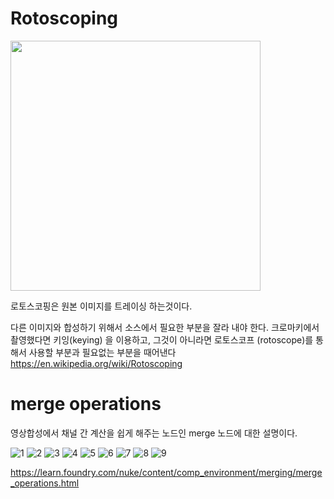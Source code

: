 # Rotoscoping
<img src="https://www.pluralsight.com/content/pluralsight/en/blog/film-games/und/understanding-rotoscoping-process-every-vfx-artist-know/_jcr_content/main/hero_blog_block/image-res.img.jpg/1574113293593.jpg" width="400">


로토스코핑은 원본 이미지를 트레이싱 하는것이다.

다른 이미지와 합성하기 위해서 소스에서 필요한 부분을 잘라 내야 한다.
크로마키에서 촬영했다면 키잉(keying) 을 이용하고, 그것이 아니라면 로토스코프 (rotoscope)를 통해서 사용할 부분과 필요없는 부분을 때어낸다
https://en.wikipedia.org/wiki/Rotoscoping

# merge operations
영상합성에서 채널 간 계산을 쉽게 해주는 노드인 merge 노드에 대한 설명이다.

![1](https://user-images.githubusercontent.com/76280155/137613551-5ddfa123-6644-46eb-8eff-4abe72662e69.png)
![2](https://user-images.githubusercontent.com/76280155/137613600-3a8dff54-70c3-4a51-a19e-ae81d7d89c35.png)
![3](https://user-images.githubusercontent.com/76280155/137613606-13c5bf4a-3dc1-491d-a9ba-f20f8def4781.png)
![4](https://user-images.githubusercontent.com/76280155/137613610-b991dbb1-75db-4a4e-b66b-473fedae5e59.png)
![5](https://user-images.githubusercontent.com/76280155/137613614-05ea3deb-0dc0-442e-80ce-9eebdc1ddfa1.png)
![6](https://user-images.githubusercontent.com/76280155/137613615-ff1c421a-2561-4e51-bc23-cadd7d7409a8.png)
![7](https://user-images.githubusercontent.com/76280155/137613617-fb9b4fc3-755d-41c9-aed0-110f92509d2c.png)
![8](https://user-images.githubusercontent.com/76280155/137613618-e6137436-e13a-41f8-9ef4-5106316466b3.png)
![9](https://user-images.githubusercontent.com/76280155/137613619-f8ae0505-4b8e-4022-893e-b3836bddf61e.png)

https://learn.foundry.com/nuke/content/comp_environment/merging/merge_operations.html
